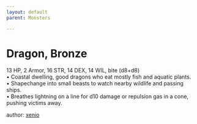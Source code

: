 ```yaml
---
layout: default
parent: Monsters 

--- 
```

# Dragon, Bronze
13 HP, 2 Armor, 16 STR, 14 DEX, 14 WIL, bite (d8+d8)  
• Coastal dwelling, good dragons who eat mostly fish and aquatic plants.  
• Shapechange into small beasts to watch nearby wildlife and passing ships.  
• Breathes lightning on a line for d10 damage or repulsion gas in a cone, pushing victims away.  




author: [xenio](https://xenioinabottle.blogspot.com/2021/02/classic-monsters-for-cairnito-part-1.html) 


